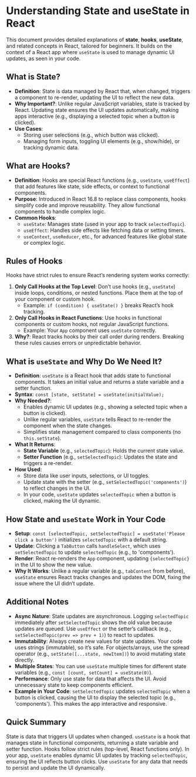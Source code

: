 # Understanding State and useState in React

This document provides detailed explanations of **state**, **hooks**, **useState**, and related concepts in React, tailored for beginners. It builds on the context of a React app where `useState` is used to manage dynamic UI updates, as seen in your code.

## What is State?

- **Definition**: State is data managed by React that, when changed, triggers a component to re-render, updating the UI to reflect the new data.
- **Why Important?**: Unlike regular JavaScript variables, state is tracked by React. Updating state ensures the UI updates automatically, making apps interactive (e.g., displaying a selected topic when a button is clicked).
- **Use Cases**:
  - Storing user selections (e.g., which button was clicked).
  - Managing form inputs, toggling UI elements (e.g., show/hide), or tracking dynamic data.

## What are Hooks?

- **Definition**: Hooks are special React functions (e.g., `useState`, `useEffect`) that add features like state, side effects, or context to functional components.
- **Purpose**: Introduced in React 16.8 to replace class components, hooks simplify code and improve reusability. They allow functional components to handle complex logic.
- **Common Hooks**:
  - `useState`: Manages state (used in your app to track `selectedTopic`).
  - `useEffect`: Handles side effects like fetching data or setting timers.
  - `useContext`, `useReducer`, etc., for advanced features like global state or complex logic.

## Rules of Hooks

Hooks have strict rules to ensure React’s rendering system works correctly:
1. **Only Call Hooks at the Top Level**: Don’t use hooks (e.g., `useState`) inside loops, conditions, or nested functions. Place them at the top of your component or custom hook.
   - Example: `if (condition) { useState() }` breaks React’s hook tracking.
2. **Only Call Hooks in React Functions**: Use hooks in functional components or custom hooks, not regular JavaScript functions.
   - Example: Your `App` component uses `useState` correctly.
3. **Why?**: React tracks hooks by their call order during renders. Breaking these rules causes errors or unpredictable behavior.

## What is `useState` and Why Do We Need It?

- **Definition**: `useState` is a React hook that adds state to functional components. It takes an initial value and returns a state variable and a setter function.
- **Syntax**: `const [state, setState] = useState(initialValue);`
- **Why Needed?**:
  - Enables dynamic UI updates (e.g., showing a selected topic when a button is clicked).
  - Unlike regular variables, `useState` tells React to re-render the component when the state changes.
  - Simplifies state management compared to class components (no `this.setState`).
- **What It Returns**:
  - **State Variable** (e.g., `selectedTopic`): Holds the current state value.
  - **Setter Function** (e.g., `setSelectedTopic`): Updates the state and triggers a re-render.
- **How Used**:
  - Store data like user inputs, selections, or UI toggles.
  - Update state with the setter (e.g., `setSelectedTopic('components')`) to reflect changes in the UI.
  - In your code, `useState` updates `selectedTopic` when a button is clicked, making the UI dynamic.

## How State and `useState` Work in Your Code

- **Setup**: `const [selectedTopic, setSelectedTopic] = useState('Please click a button')` initializes `selectedTopic` with a default string.
- **Update**: Clicking a `TabButton` calls `handleSelect`, which uses `setSelectedTopic` to update `selectedTopic` (e.g., to 'components').
- **Render**: React re-renders the `App` component, updating `{selectedTopic}` in the UI to show the new value.
- **Why It Works**: Unlike a regular variable (e.g., `tabContent` from before), `useState` ensures React tracks changes and updates the DOM, fixing the issue where the UI didn’t update.

## Additional Notes

- **Async Nature**: State updates are asynchronous. Logging `selectedTopic` immediately after `setSelectedTopic` shows the old value because updates are queued. Use `useEffect` or the setter’s callback (e.g., `setSelectedTopic(prev => prev + 1)`) to react to updates.
- **Immutability**: Always create new values for state updates. Your code uses strings (immutable), so it’s safe. For objects/arrays, use the spread operator (e.g., `setState([...state, newItem])`) to avoid mutating state directly.
- **Multiple States**: You can use `useState` multiple times for different state variables (e.g., `const [count, setCount] = useState(0)`).
- **Performance**: Only use state for data that affects the UI. Avoid unnecessary state to keep components efficient.
- **Example in Your Code**: `setSelectedTopic` updates `selectedTopic` when a button is clicked, causing the UI to display the selected topic (e.g., 'components'). This makes the app interactive and responsive.

## Quick Summary

State is data that triggers UI updates when changed. `useState` is a hook that manages state in functional components, returning a state variable and setter function. Hooks follow strict rules (top-level, React functions only). In your app, `useState` enables dynamic UI updates by tracking `selectedTopic`, ensuring the UI reflects button clicks. Use `useState` for any data that needs to persist and update the UI dynamically.